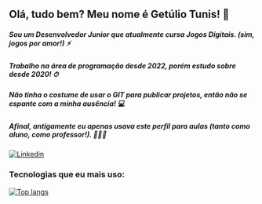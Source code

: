 
 ##  Olá, tudo bem? Meu nome é Getúlio Tunis! 👋
 ##### Sou um Desenvolvedor Junior que atualmente cursa Jogos Digitais. (sim, jogos por amor!) ⚡
 ##### Trabalho na área de programação desde 2022, porém estudo sobre desde 2020! ⏱
 ##### Não tinha o costume de usar o GIT para publicar projetos, então não se espante com a minha ausência! 💻
 ##### Afinal, antigamente eu apenas usava este perfil para aulas (tanto como aluno, como professor!). 🧑🏿‍🏫

[![Linkedin](https://img.shields.io/badge/LinkedIn-0077B5?style=for-the-badge&logo=linkedin&logoColor=white)](https://www.linkedin.com/in/getulio-tunis/)

### Tecnologias que eu mais uso:

[![Top langs](https://github-readme-stats.vercel.app/api/top-langs/?username=getulin)](https://github.com/getulin/github-readme-stats)
